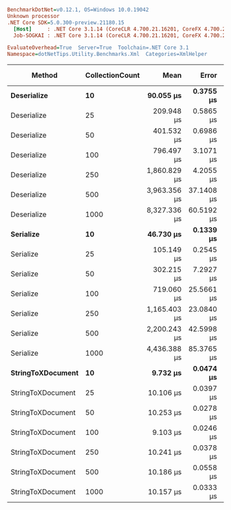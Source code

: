 ``` ini

BenchmarkDotNet=v0.12.1, OS=Windows 10.0.19042
Unknown processor
.NET Core SDK=5.0.300-preview.21180.15
  [Host]     : .NET Core 3.1.14 (CoreCLR 4.700.21.16201, CoreFX 4.700.21.16208), X64 RyuJIT
  Job-SOGKAI : .NET Core 3.1.14 (CoreCLR 4.700.21.16201, CoreFX 4.700.21.16208), X64 RyuJIT

EvaluateOverhead=True  Server=True  Toolchain=.NET Core 3.1  
Namespace=dotNetTips.Utility.Benchmarks.Xml  Categories=XmlHelper  

```
|            Method | CollectionCount |         Mean |      Error |      StdDev |     StdErr |          Min |           Q1 |       Median |           Q3 |          Max |      Op/s | CI99.9% Margin | Iterations | Kurtosis | MValue | Skewness | Rank | LogicalGroup | Baseline | Code Size |    Gen 0 |    Gen 1 |    Gen 2 |  Allocated |
|------------------ |---------------- |-------------:|-----------:|------------:|-----------:|-------------:|-------------:|-------------:|-------------:|-------------:|----------:|---------------:|-----------:|---------:|-------:|---------:|-----:|------------- |--------- |----------:|---------:|---------:|---------:|-----------:|
|       **Deserialize** |              **10** |    **90.055 μs** |  **0.3755 μs** |   **0.3513 μs** |  **0.0907 μs** |    **89.582 μs** |    **89.797 μs** |    **90.039 μs** |    **90.212 μs** |    **90.743 μs** |  **11,104.3** |      **0.3755 μs** |      **15.00** |    **2.375** |  **2.000** |   **0.5345** |    **5** |            ***** |       **No** |   **0.33 KB** |   **5.6152** |   **0.2441** |        **-** |   **51.31 KB** |
|       Deserialize |              25 |   209.948 μs |  0.5865 μs |   0.5199 μs |  0.1390 μs |   208.973 μs |   209.685 μs |   210.007 μs |   210.270 μs |   210.674 μs |   4,763.1 |      0.5865 μs |      14.00 |    2.026 |  2.000 |  -0.3181 |    7 |            * |       No |   0.33 KB |  11.4746 |   0.4883 |        - |  102.74 KB |
|       Deserialize |              50 |   401.532 μs |  0.6986 μs |   0.6193 μs |  0.1655 μs |   400.777 μs |   401.027 μs |   401.330 μs |   401.983 μs |   402.726 μs |   2,490.5 |      0.6986 μs |      14.00 |    1.841 |  2.000 |   0.5163 |    9 |            * |       No |   0.33 KB |  20.5078 |   2.4414 |        - |  188.62 KB |
|       Deserialize |             100 |   796.497 μs |  3.1071 μs |   2.7544 μs |  0.7361 μs |   790.771 μs |   794.648 μs |   796.658 μs |   797.767 μs |   802.009 μs |   1,255.5 |      3.1071 μs |      14.00 |    2.749 |  2.000 |  -0.0389 |   11 |            * |       No |   0.33 KB |  40.0391 |   8.7891 |        - |  359.63 KB |
|       Deserialize |             250 | 1,860.829 μs |  4.2055 μs |   3.7281 μs |  0.9964 μs | 1,853.544 μs | 1,859.059 μs | 1,861.093 μs | 1,863.057 μs | 1,866.167 μs |     537.4 |      4.2055 μs |      14.00 |    2.317 |  2.000 |  -0.4203 |   13 |            * |       No |   0.33 KB |  95.7031 |  33.2031 |        - |  872.55 KB |
|       Deserialize |             500 | 3,963.356 μs | 37.1408 μs |  32.9244 μs |  8.7994 μs | 3,906.741 μs | 3,940.706 μs | 3,954.213 μs | 3,983.406 μs | 4,027.674 μs |     252.3 |     37.1408 μs |      14.00 |    2.088 |  2.000 |   0.2995 |   15 |            * |       No |   0.33 KB |  78.1250 |  31.2500 |        - | 1719.58 KB |
|       Deserialize |            1000 | 8,327.336 μs | 60.5192 μs |  56.6097 μs | 14.6166 μs | 8,234.074 μs | 8,283.348 μs | 8,338.423 μs | 8,373.036 μs | 8,410.126 μs |     120.1 |     60.5192 μs |      15.00 |    1.571 |  2.000 |  -0.0756 |   17 |            * |       No |   0.33 KB |  78.1250 |  31.2500 |        - | 3397.76 KB |
|         **Serialize** |              **10** |    **46.730 μs** |  **0.1339 μs** |   **0.1187 μs** |  **0.0317 μs** |    **46.615 μs** |    **46.651 μs** |    **46.687 μs** |    **46.781 μs** |    **46.973 μs** |  **21,399.7** |      **0.1339 μs** |      **14.00** |    **2.339** |  **2.000** |   **0.8713** |    **4** |            ***** |       **No** |   **0.44 KB** |   **7.2632** |   **0.6714** |        **-** |   **65.32 KB** |
|         Serialize |              25 |   105.149 μs |  0.2545 μs |   0.2257 μs |  0.0603 μs |   104.652 μs |   105.041 μs |   105.138 μs |   105.201 μs |   105.551 μs |   9,510.3 |      0.2545 μs |      14.00 |    3.049 |  2.000 |  -0.0374 |    6 |            * |       No |   0.44 KB |  15.7471 |   3.0518 |        - |  147.56 KB |
|         Serialize |              50 |   302.215 μs |  7.2927 μs |  21.5028 μs |  2.1503 μs |   248.010 μs |   287.705 μs |   302.898 μs |   316.620 μs |   348.301 μs |   3,308.9 |      7.2927 μs |     100.00 |    2.622 |  2.387 |  -0.0801 |    8 |            * |       No |   0.44 KB |  25.3906 |  15.6250 |  12.2070 |  252.95 KB |
|         Serialize |             100 |   719.060 μs | 25.5661 μs |  75.3823 μs |  7.5382 μs |   477.355 μs |   691.156 μs |   736.754 μs |   772.278 μs |   824.268 μs |   1,390.7 |     25.5661 μs |     100.00 |    4.102 |  2.303 |  -1.2279 |   10 |            * |       No |   0.44 KB |  47.8516 |  30.2734 |  26.3672 |  479.27 KB |
|         Serialize |             250 | 1,165.403 μs | 23.0840 μs |  46.1012 μs |  6.5859 μs | 1,067.149 μs | 1,134.274 μs | 1,160.247 μs | 1,203.339 μs | 1,271.652 μs |     858.1 |     23.0840 μs |      49.00 |    2.383 |  2.000 |   0.1976 |   12 |            * |       No |   0.44 KB |  89.8438 |  74.2188 |  54.6875 | 1173.16 KB |
|         Serialize |             500 | 2,200.243 μs | 42.5998 μs |  41.8387 μs | 10.4597 μs | 2,153.683 μs | 2,170.740 μs | 2,180.324 μs | 2,223.425 μs | 2,282.963 μs |     454.5 |     42.5998 μs |      16.00 |    2.031 |  2.000 |   0.7188 |   14 |            * |       No |   0.44 KB | 140.6250 | 117.1875 |  97.6563 | 2319.43 KB |
|         Serialize |            1000 | 4,436.388 μs | 85.3765 μs | 104.8500 μs | 22.3541 μs | 4,308.277 μs | 4,359.904 μs | 4,412.997 μs | 4,498.585 μs | 4,650.223 μs |     225.4 |     85.3765 μs |      22.00 |    2.272 |  2.000 |   0.6455 |   16 |            * |       No |   0.44 KB | 171.8750 | 140.6250 | 109.3750 | 4609.55 KB |
| **StringToXDocument** |              **10** |     **9.732 μs** |  **0.0474 μs** |   **0.0370 μs** |  **0.0107 μs** |     **9.639 μs** |     **9.719 μs** |     **9.746 μs** |     **9.756 μs** |     **9.779 μs** | **102,749.4** |      **0.0474 μs** |      **12.00** |    **3.758** |  **2.000** |  **-1.1716** |    **2** |            ***** |       **No** |   **0.38 KB** |   **1.7242** |   **0.0305** |        **-** |   **15.52 KB** |
| StringToXDocument |              25 |    10.106 μs |  0.0397 μs |   0.0372 μs |  0.0096 μs |    10.045 μs |    10.081 μs |    10.104 μs |    10.129 μs |    10.179 μs |  98,948.1 |      0.0397 μs |      15.00 |    2.021 |  2.000 |   0.1234 |    3 |            * |       No |   0.38 KB |   1.7548 |   0.0305 |        - |   15.52 KB |
| StringToXDocument |              50 |    10.253 μs |  0.0278 μs |   0.0260 μs |  0.0067 μs |    10.200 μs |    10.243 μs |    10.263 μs |    10.268 μs |    10.284 μs |  97,533.7 |      0.0278 μs |      15.00 |    2.416 |  2.000 |  -0.9433 |    3 |            * |       No |   0.38 KB |   1.7548 |   0.0305 |        - |   15.52 KB |
| StringToXDocument |             100 |     9.103 μs |  0.0246 μs |   0.0230 μs |  0.0059 μs |     9.073 μs |     9.078 μs |     9.106 μs |     9.116 μs |     9.144 μs | 109,854.8 |      0.0246 μs |      15.00 |    1.670 |  2.000 |   0.0604 |    1 |            * |       No |   0.38 KB |   1.7548 |   0.0305 |        - |   15.52 KB |
| StringToXDocument |             250 |    10.241 μs |  0.0378 μs |   0.0354 μs |  0.0091 μs |    10.184 μs |    10.212 μs |    10.238 μs |    10.270 μs |    10.300 μs |  97,649.7 |      0.0378 μs |      15.00 |    1.559 |  2.000 |   0.0779 |    3 |            * |       No |   0.38 KB |   1.7548 |   0.0305 |        - |   15.52 KB |
| StringToXDocument |             500 |    10.186 μs |  0.0558 μs |   0.0466 μs |  0.0129 μs |    10.045 μs |    10.181 μs |    10.200 μs |    10.211 μs |    10.229 μs |  98,176.5 |      0.0558 μs |      13.00 |    6.496 |  2.000 |  -2.0096 |    3 |            * |       No |   0.38 KB |   1.7548 |   0.0305 |        - |   15.52 KB |
| StringToXDocument |            1000 |    10.157 μs |  0.0333 μs |   0.0312 μs |  0.0081 μs |    10.115 μs |    10.130 μs |    10.150 μs |    10.182 μs |    10.216 μs |  98,453.0 |      0.0333 μs |      15.00 |    1.610 |  2.000 |   0.2695 |    3 |            * |       No |   0.38 KB |   1.7548 |   0.0305 |        - |   15.52 KB |
